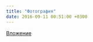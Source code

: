 ```yaml
---
title: "Фотография"
date: 2016-09-11 00:51:00 +0300
---
```



[Вложение](https://vk.com/photo41076938_432131725)
